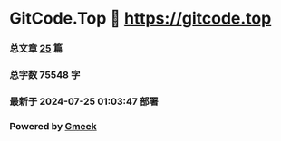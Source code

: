 # GitCode.Top :link: https://gitcode.top 
### 总文章 [25](https://gitcode.top/archive.html) 篇 
### 总字数 75548 字
### 最新于 2024-07-25 01:03:47 部署 
### Powered by [Gmeek](https://github.com/Meekdai/Gmeek)

